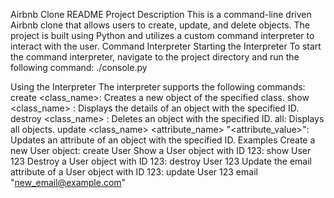 Airbnb Clone README
Project Description
This is a command-line driven Airbnb clone that allows users to create, update, and delete objects. The project is built using Python and utilizes a custom command interpreter to interact with the user.
Command Interpreter
Starting the Interpreter
To start the command interpreter, navigate to the project directory and run the following command:
./console.py

Using the Interpreter
The interpreter supports the following commands:
create <class_name>: Creates a new object of the specified class.
show <class_name> <id>: Displays the details of an object with the specified ID.
destroy <class_name> <id>: Deletes an object with the specified ID.
all: Displays all objects.
update <class_name> <id> <attribute_name> "<attribute_value>": Updates an attribute of an object with the specified ID.
Examples
Create a new User object: create User
Show a User object with ID 123: show User 123
Destroy a User object with ID 123: destroy User 123
Update the email attribute of a User object with ID 123: update User 123 email "new_email@example.com"
